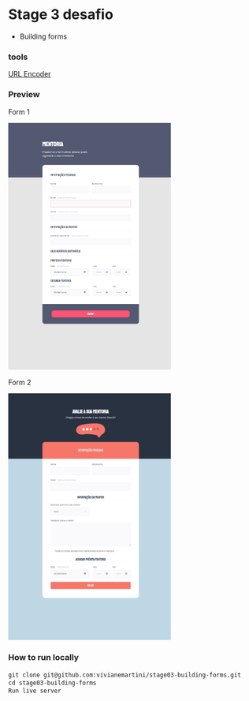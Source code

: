 # Stage 3 desafio

- Building forms

### tools

[URL Encoder](https://yoksel.github.io/url-encoder/)

### Preview

Form 1

<div>
    <img src="./form1/form1.png" width="330" height="500">
</div>

Form 2

<div>
    <img src="./form-2/assets/form2.png" width="330" height="500">
</div>


### How to run locally

```
git clone git@github.com:vivianemartini/stage03-building-forms.git
cd stage03-building-forms
Run live server

```